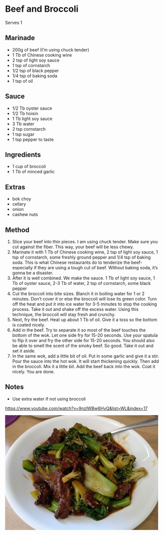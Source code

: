 # Beef and Broccoli

Serves 1

## Marinade
* 200g of beef (I’m using chuck tender)
* 1 Tb of Chinese cooking wine
* 2 tsp of light soy sauce
* 1 tsp of cornstarch
* 1/2 tsp of black pepper
* 1/4 tsp of baking soda
* 1 tsp of oil

## Sauce

* 1/2 Tb oyster sauce
* 1/2 Tb hoisin
* 1 Tb light soy sauce
* 3 Tb water 
* 2 tsp cornstarch
* 1 tsp sugar
* 1 tsp pepper to taste

## Ingredients

* 1 cup of broccoli
* 1 Tb of minced garlic

## Extras

* bok choy
* cellary
* onion
* cashew nuts

## Method

1. Slice your beef into thin pieces. I am using chuck tender. Make sure you cut against the fiber. This way, your beef will be less chewy.
2. Marinate it with 1 Tb of Chinese cooking wine, 2 tsp of light soy sauce, 1 tsp of cornstarch, some freshly ground pepper and 1/4 tsp of baking soda. This is what Chinese restaurants do to tenderize the beef- especially if they are using a tough cut of beef. Without baking soda, it’s gonna be a disaster.
3. After it is well combined. We make the sauce. 1 Tb of light soy sauce, 1 Tb of oyster sauce, 2-3 Tb of water, 2 tsp of cornstarch, some black pepper
4. Cut the broccoli into bite sizes. Blanch it in boiling water for 1 or 2 minutes. Don’t cover it or else the broccoli will lose its green color. Turn off the heat and put it into ice water for 3-5 minutes to stop the cooking process. Take it out and shake off the excess water. Using this technique, the broccoli will stay fresh and crunchy. 
5. Next, fry the beef. Heat up about 1 Tb of oil. Give it a toss so the bottom is coated nicely.  
6. Add in the beef. Try to separate it so most of the beef touches the bottom of the wok. Let one side fry for 15-20 seconds. Use your spatula to flip it over and fry the other side for 15-20 seconds. You should also be able to smell the scent of the smoky beef. So good. Take it out and set it aside. 
7. In the same wok, add a little bit of oil. Put in some garlic and give it a stir. Pour the sauce into the hot wok. It will start thickening quickly. Then add in the broccoli. Mix it a little bit. Add the beef back into the wok. Coat it nicely. You are done.

## Notes

* Use extra water if not using broccoli

https://www.youtube.com/watch?v=9nzlWBw6HyQ&list=WL&index=17

![](./img/beef-broccoli-stirfry-1.jpg)